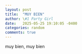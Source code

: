 ```yaml
---
layout: post
title:  "MUY BIEN"
author: \#1 Party Girl
date:   2025-05-25 19:10:05 -0400
categories: random
comments: true
---
```


muy bien, muy bien
